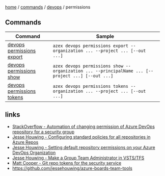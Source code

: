 [home](/readme.md) / [commands](/docs/commands/readme.md) / [devops](/docs/commands/devops/readme.md) / permissions

## Commands

|Command|Sample|
|-|-|
|[devops permissions export](/docs/commands/devops/permissions/export.md)|`azex devops permissions export --organization ... --project ... [--out ...]`|
|[devops permissions show  ](/docs/commands/devops/permissions/show.md  )|`azex devops permissions show --organization ... --principalName ... [--project ...] [--out ...]`|
|[devops permissions tokens  ](/docs/commands/devops/permissions/tokens.md  )|`azex devops permissions tokens --organization ... --project ... [--out ...]`|

## links
- [StackOverflow - Automation of changing permission of Azure DevOps repository for a security group](https://stackoverflow.com/questions/74451156/automation-of-changing-permission-of-azure-devops-repository-for-a-security-grou)
- [Jesse Houwing - Configuring standard policies for all repositories in Azure Repos](https://jessehouwing.net/azure-repos-git-configuring-standard-policies-on-repositories/)
- [Jesse Houwing - Setting default repository permissions on your Azure DevOps Organization](https://jessehouwing.net/azure-devops-git-setting-default-repository-permissions/)
- [Jesse Houwing - Make a Group Team Administrator in VSTS/TFS](https://jessehouwing.net/vsts-add-security-group-to-team-administrators/)
- [Matt Cooper - Git repo tokens for the security service](https://devblogs.microsoft.com/devops/git-repo-tokens-for-the-security-service/)
- https://github.com/jessehouwing/azure-boards-team-tools